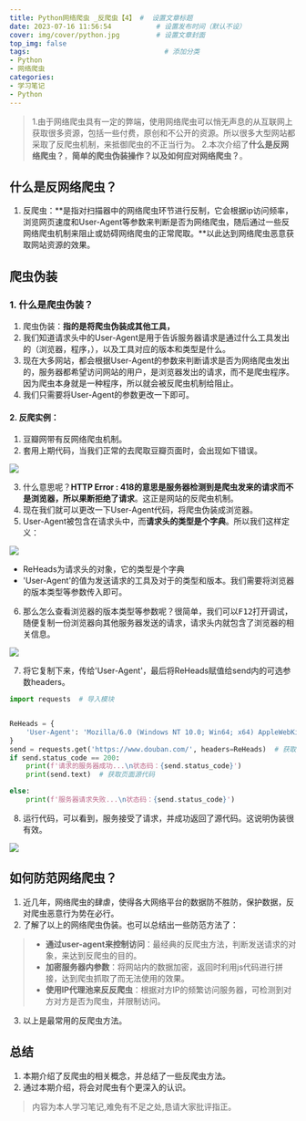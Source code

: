 ```yaml
---
title: Python网络爬虫 _反爬虫【4】 #  设置文章标题
date: 2023-07-16 11:56:54           # 设置发布时间（默认不设）
cover: img/cover/python.jpg         # 设置文章封面
top_img: false
tags:                                 # 添加分类
- Python
- 网络爬虫
categories:  
- 学习笔记
- Python
---
```


> 1.由于网络爬虫具有一定的弊端，使用网络爬虫可以悄无声息的从互联网上获取很多资源，包括一些付费，原创和不公开的资源。所以很多大型网站都采取了反爬虫机制，来抵御爬虫的不正当行为。
   2.本次介绍了**什么是反网络爬虫？**，**简单的爬虫伪装操作？**以及**如何应对网络爬虫？**。

## 什么是反网络爬虫？
1. 反爬虫：**是指对扫描器中的网络爬虫环节进行反制，它会根据ip访问频率，浏览网页速度和User-Agent等参数来判断是否为网络爬虫，随后通过一些反网络爬虫机制来阻止或妨碍网络爬虫的正常爬取。**以此达到网络爬虫恶意获取网站资源的效果。


## 爬虫伪装
### 1. 什么是爬虫伪装？
1. 爬虫伪装：**指的是将爬虫伪装成其他工具，**
2. 我们知道请求头中的User-Agent是用于告诉服务器请求是通过什么工具发出的（浏览器，程序，），以及工具对应的版本和类型是什么。
3. 现在大多网站，都会根据User-Agent的参数来判断请求是否为网络爬虫发出的，服务器都希望访问网站的用户，是浏览器发出的请求，而不是爬虫程序。因为爬虫本身就是一种程序，所以就会被反爬虫机制给阻止。
4. 我们只需要将User-Agent的参数更改一下即可。
#### 

#### 2. 反爬实例：
1. 豆瓣网带有反网络爬虫机制。
2. 套用上期代码，当我们正常的去爬取豆瓣页面时，会出现如下错误。

![](http://testingcf.jsdelivr.net/gh/Almango/Blog_imgbed@main/post/post_spider4_1.png)

3. 什么意思呢？**HTTP Error : 418的意思是服务器检测到是爬虫发来的请求而不是浏览器，所以果断拒绝了请求**。这正是网站的反爬虫机制。
4. 现在我们就可以更改一下User-Agent代码，将爬虫伪装成浏览器。
5. User-Agent被包含在请求头中，而**请求头的类型是个字典**。所以我们这样定义：

![](http://testingcf.jsdelivr.net/gh/Almango/Blog_imgbed@main/post/post_spider4_2.png)


   -  ReHeads为请求头的对象，它的类型是个字典
   -  'User-Agent'的值为发送请求的工具及对于的类型和版本。我们需要将浏览器的版本类型等参数传入即可。
  
 6. 那么怎么查看浏览器的版本类型等参数呢？很简单，我们可以<kbd>F12</kbd>打开调试，随便复制一份浏览器向其他服务器发送的请求，请求头内就包含了浏览器的相关信息。


![](http://testingcf.jsdelivr.net/gh/Almango/Blog_imgbed@main/post/post_spider4_3.png)

7. 将它复制下来，传给'User-Agent'，最后将ReHeads赋值给send内的可选参数headers。

```python
import requests  # 导入模块


ReHeads = {
    'User-Agent': 'Mozilla/6.0 (Windows NT 10.0; Win64; x64) AppleWebKit/537.36 (KHTML, like Gecko) Chrome/109.0.0.0 Safari/537.36'
}
send = requests.get('https://www.douban.com/', headers=ReHeads)  # 获取服务器对象
if send.status_code == 200:
    print(f'请求的服务器成功...\n状态码：{send.status_code}')
    print(send.text)  # 获取页面源代码

else:
    print(f'服务器请求失败...\n状态码：{send.status_code}')
```
8. 运行代码，可以看到，服务接受了请求，并成功返回了源代码。这说明伪装很有效。

![](http://testingcf.jsdelivr.net/gh/Almango/Blog_imgbed@main/post/post_spider4_4.png)

## 如何防范网络爬虫？
1. 近几年，网络爬虫的肆虐，使得各大网络平台的数据防不胜防，保护数据，反对爬虫恶意行为势在必行。
2. 了解了以上的网络爬虫伪装。也可以总结出一些防范方法了：

> - **通过user-agent来控制访问**：最经典的反爬虫方法，判断发送请求的对象，来达到反爬虫的目的。
> - **加密服务器内参数**：将网站内的数据加密，返回时利用js代码进行拼接，达到爬虫抓取了而无法使用的效果。
> - **使用IP代理池来反反爬虫**：根据对方IP的频繁访问服务器，可检测到对方对方是否为爬虫，并限制访问。

3. 以上是最常用的反爬虫方法。

## 总结
1. 本期介绍了反爬虫的相关概念，并总结了一些反爬虫方法。
2. 通过本期介绍，将会对爬虫有个更深入的认识。

> 内容为本人学习笔记,难免有不足之处,恳请大家批评指正。
